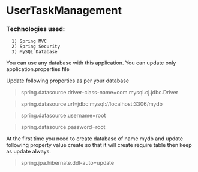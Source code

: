 # UserTaskManagement

### Technologies used:

      1) Spring MVC
      2) Spring Security
      3) MySQL Database

You can use any database with this application. You can update only application.properties file

Update following properties as per your database
>spring.datasource.driver-class-name=com.mysql.cj.jdbc.Driver

>spring.datasource.url=jdbc:mysql://localhost:3306/mydb

>spring.datasource.username=root

>spring.datasource.password=root

At the first time you need to create database of name mydb and update following property value create 
so that it will create require table then keep as update always.
>spring.jpa.hibernate.ddl-auto=update

